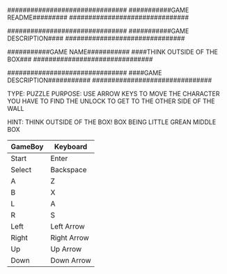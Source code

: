 ###############################
###########GAME README#########
###############################

###############################
###########GAME DESCRIPTION####
###############################

###########GAME NAME###########
####THINK OUTSIDE OF THE BOX###
###############################

###############################
####GAME DESCRIPTION###########
###############################

TYPE: PUZZLE
PURPOSE: 
USE ARROW KEYS TO MOVE THE CHARACTER
YOU HAVE TO FIND THE UNLOCK TO GET TO THE OTHER SIDE OF THE WALL

HINT: THINK OUTSIDE OF THE BOX! BOX BEING LITTLE GREAN MIDDLE BOX


GameBoy | Keyboard
--------|----------
Start   | Enter
Select  | Backspace
A       | Z
B       | X
L       | A
R       | S
Left    | Left Arrow
Right   | Right Arrow
Up      | Up Arrow
Down    | Down Arrow
